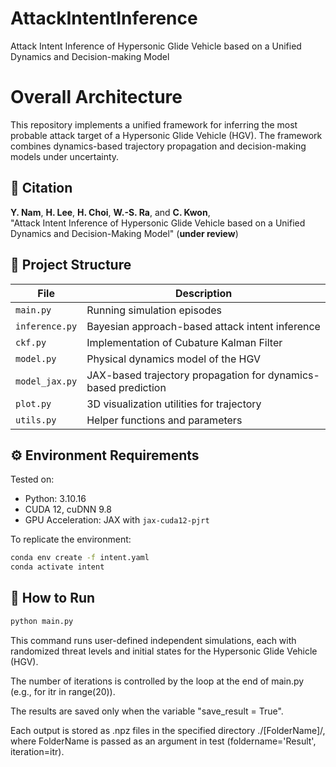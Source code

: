 # AttackIntentInference
Attack Intent Inference of Hypersonic Glide Vehicle based on a Unified Dynamics and Decision-making Model

# Overall Architecture  
This repository implements a unified framework for inferring the most probable attack target of a Hypersonic Glide Vehicle (HGV). The framework combines dynamics-based trajectory propagation and decision-making models under uncertainty.

## 📝 Citation
**Y. Nam**, **H. Lee**, **H. Choi**, **W.-S. Ra**, and **C. Kwon**,  
"Attack Intent Inference of Hypersonic Glide Vehicle based on a Unified Dynamics and Decision-Making Model"  (**under review**)

## 📂 Project Structure

| File | Description |
|------|-------------|
| `main.py` | Running simulation episodes |
| `inference.py` | Bayesian approach-based attack intent inference  |
| `ckf.py` | Implementation of Cubature Kalman Filter |
| `model.py` | Physical dynamics model of the HGV |
| `model_jax.py` | JAX-based trajectory propagation for dynamics-based prediction |
| `plot.py` | 3D visualization utilities for trajectory |
| `utils.py` | Helper functions and parameters|

## ⚙️ Environment Requirements
Tested on:

- Python: 3.10.16
- CUDA 12, cuDNN 9.8
- GPU Acceleration: JAX with `jax-cuda12-pjrt`

To replicate the environment:

```bash
conda env create -f intent.yaml
conda activate intent
```

## 🚀 How to Run

```bash
python main.py
```

This command runs user-defined independent simulations, each with randomized threat levels and initial states for the Hypersonic Glide Vehicle (HGV).

The number of iterations is controlled by the loop at the end of main.py (e.g., for itr in range(20)).

The results are saved only when the variable "save_result = True".

Each output is stored as .npz files in the specified directory ./[FolderName]/, where FolderName is passed as an argument in test (foldername='Result', iteration=itr).
   
